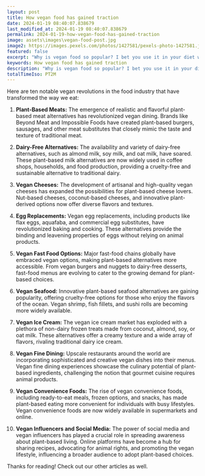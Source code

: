 ```yaml
---
layout: post
title: How vegan food has gained traction
date: 2024-01-19 08:40:07.838679
last_modified_at: 2024-01-19 08:40:07.838679
permalink: 2024-01-19-how-vegan-food-has-gained-traction
image: assets\images\vegan-food-post.jpg
image2: https://images.pexels.com/photos/1427581/pexels-photo-1427581.jpeg?auto=compress&cs=tinysrgb&h=650&w=940
featured: false
excerpt: "Why is vegan food so popular? I bet you use it in your diet without realizing. Click to see if these vegan revolutions are included in your diet."
keywords: How vegan food has gained traction
description: "Why is vegan food so popular? I bet you use it in your diet without realizing. Click to see if these vegan revolutions are included in your diet."
totalTimeIso: PT2M
---
```


Here are ten notable vegan revolutions in the food industry that have transformed the way we eat:

1. **Plant-Based Meats:**
   The emergence of realistic and flavorful plant-based meat alternatives has revolutionized vegan dining. Brands like Beyond Meat and Impossible Foods have created plant-based burgers, sausages, and other meat substitutes that closely mimic the taste and texture of traditional meat.

2. **Dairy-Free Alternatives:**
   The availability and variety of dairy-free alternatives, such as almond milk, soy milk, and oat milk, have soared. These plant-based milk alternatives are now widely used in coffee shops, households, and food production, providing a cruelty-free and sustainable alternative to traditional dairy.

3. **Vegan Cheeses:**
   The development of artisanal and high-quality vegan cheeses has expanded the possibilities for plant-based cheese lovers. Nut-based cheeses, coconut-based cheeses, and innovative plant-derived options now offer diverse flavors and textures.

4. **Egg Replacements:**
   Vegan egg replacements, including products like flax eggs, aquafaba, and commercial egg substitutes, have revolutionized baking and cooking. These alternatives provide the binding and leavening properties of eggs without relying on animal products.

5. **Vegan Fast Food Options:**
   Major fast-food chains globally have embraced vegan options, making plant-based alternatives more accessible. From vegan burgers and nuggets to dairy-free desserts, fast-food menus are evolving to cater to the growing demand for plant-based choices.

6. **Vegan Seafood:**
   Innovative plant-based seafood alternatives are gaining popularity, offering cruelty-free options for those who enjoy the flavors of the ocean. Vegan shrimp, fish fillets, and sushi rolls are becoming more widely available.

7. **Vegan Ice Cream:**
   The vegan ice cream market has exploded with a plethora of non-dairy frozen treats made from coconut, almond, soy, or oat milk. These alternatives offer a creamy texture and a wide array of flavors, rivaling traditional dairy ice cream.

8. **Vegan Fine Dining:**
   Upscale restaurants around the world are incorporating sophisticated and creative vegan dishes into their menus. Vegan fine dining experiences showcase the culinary potential of plant-based ingredients, challenging the notion that gourmet cuisine requires animal products.

9. **Vegan Convenience Foods:**
   The rise of vegan convenience foods, including ready-to-eat meals, frozen options, and snacks, has made plant-based eating more convenient for individuals with busy lifestyles. Vegan convenience foods are now widely available in supermarkets and online.

10. **Vegan Influencers and Social Media:**
    The power of social media and vegan influencers has played a crucial role in spreading awareness about plant-based living. Online platforms have become a hub for sharing recipes, advocating for animal rights, and promoting the vegan lifestyle, influencing a broader audience to adopt plant-based choices.

Thanks for reading! Check out our other articles as well.